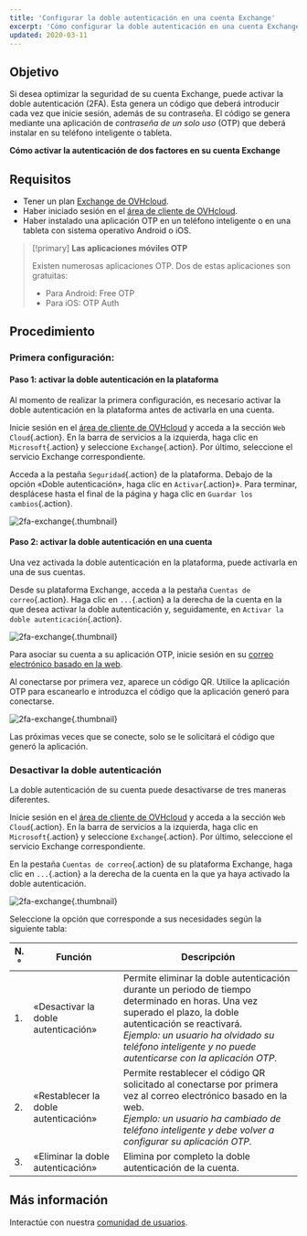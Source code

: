```yaml
---
title: 'Configurar la doble autenticación en una cuenta Exchange'
excerpt: 'Cómo configurar la doble autenticación en una cuenta Exchange'
updated: 2020-03-11
---
```


## Objetivo

Si desea optimizar la seguridad de su cuenta Exchange, puede activar la doble autenticación (2FA). Esta genera un código que deberá introducir cada vez que inicie sesión, además de su contraseña. El código se genera mediante una aplicación de *contraseña de un solo uso* (OTP) que deberá instalar en su teléfono inteligente o tableta.

**Cómo activar la autenticación de dos factores en su cuenta Exchange**

## Requisitos

- Tener un plan [Exchange de OVHcloud](/links/web/emails).
- Haber iniciado sesión en el [área de cliente de OVHcloud](/links/manager).
- Haber instalado una aplicación OTP en un teléfono inteligente o en una tableta con sistema operativo Android o iOS.

> [!primary]
>**Las aplicaciones móviles OTP**
>
> Existen numerosas aplicaciones OTP. Dos de estas aplicaciones son gratuitas:
> 
> - Para Android: Free OTP
> - Para iOS: OTP Auth
> 

## Procedimiento

### Primera configuración:

#### Paso 1: activar la doble autenticación en la plataforma 

Al momento de realizar la primera configuración, es necesario activar la doble autenticación en la plataforma antes de activarla en una cuenta.

Inicie sesión en el [área de cliente de OVHcloud](/links/manager) y acceda a la sección `Web Cloud`{.action}. En la barra de servicios a la izquierda, haga clic en `Microsoft`{.action} y seleccione `Exchange`{.action}. Por último, seleccione el servicio Exchange correspondiente.

Acceda a la pestaña `Seguridad`{.action} de la plataforma. Debajo de la opción «Doble autenticación», haga clic en `Activar`{.action}». Para terminar, desplácese hasta el final de la página y haga clic en `Guardar los cambios`{.action}.

![2fa-exchange](images/2fa-exchange.gif){.thumbnail}

#### Paso 2: activar la doble autenticación en una cuenta

Una vez activada la doble autenticación en la plataforma, puede activarla en una de sus cuentas.

Desde su plataforma Exchange, acceda a la pestaña `Cuentas de correo`{.action}. Haga clic en `...`{.action} a la derecha de la cuenta en la que desea activar la doble autenticación y, seguidamente, en `Activar la doble autenticación`{.action}.

![2fa-exchange](images/2fa-exchange-01.png){.thumbnail}

Para asociar su cuenta a su aplicación OTP, inicie sesión en su [correo electrónico basado en la web](/links/web/email).

Al conectarse por primera vez, aparece un código QR. Utilice la aplicación OTP para escanearlo e introduzca el código que la aplicación generó para conectarse.

![2fa-exchange](images/2fa-exchange-02.png){.thumbnail}

Las próximas veces que se conecte, solo se le solicitará el código que generó la aplicación.

### Desactivar la doble autenticación

La doble autenticación de su cuenta puede desactivarse de tres maneras diferentes.

Inicie sesión en el [área de cliente de OVHcloud](/links/manager) y acceda a la sección `Web Cloud`{.action}. En la barra de servicios a la izquierda, haga clic en `Microsoft`{.action} y seleccione `Exchange`{.action}. Por último, seleccione el servicio Exchange correspondiente.

En la pestaña `Cuentas de correo`{.action} de su plataforma Exchange, haga clic en `...`{.action} a la derecha de la cuenta en la que ya haya activado la doble autenticación.

![2fa-exchange](images/2fa-exchange-04.png){.thumbnail}

Seleccione la opción que corresponde a sus necesidades según la siguiente tabla:

| N.°                 	| Función    | Descripción                                                                                                        	
|----------------------------------	|------------------|------------------|
| 1. | «Desactivar la doble autenticación» | Permite eliminar la doble autenticación durante un periodo de tiempo determinado en horas. Una vez superado el plazo, la doble autenticación se reactivará. <br> *Ejemplo: un usuario ha olvidado su teléfono inteligente y no puede autenticarse con la aplicación OTP.*   |
| 2. | «Restablecer la doble autenticación» | Permite restablecer el código QR solicitado al conectarse por primera vez al correo electrónico basado en la web.<br> *Ejemplo: un usuario ha cambiado de teléfono inteligente y debe volver a configurar su aplicación OTP.* |
| 3. | «Eliminar la doble autenticación» | Elimina por completo la doble autenticación de la cuenta. | 

## Más información

Interactúe con nuestra [comunidad de usuarios](/links/community).
